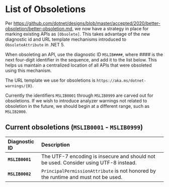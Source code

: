 List of Obsoletions
==================

Per https://github.com/dotnet/designs/blob/master/accepted/2020/better-obsoletion/better-obsoletion.md, we now have a strategy in place for marking existing APIs as `[Obsolete]`. This takes advantage of the new diagnostic id and URL template mechanisms introduced to `ObsoleteAttribute` in .NET 5.

When obsoleting an API, use the diagnostic ID `MSLIB####`, where _\#\#\#\#_ is the next four-digit identifier in the sequence, and add it to the list below. This helps us maintain a centralized location of all APIs that were obsoleted using this mechanism.

The URL template we use for obsoletions is `https://aka.ms/dotnet-warnings/{0}`.

Currently the identifiers `MSLIB0001` through `MSLIB0999` are carved out for obsoletions. If we wish to introduce analyzer warnings not related to obsoletion in the future, we should begin at a different range, such as `MSLIB2000`.

## Current obsoletions (`MSLIB0001` - `MSLIB0999`)

| Diagnostic ID    | Description |
| :--------------- | :---------- |
|  __`MSLIB0001`__ | The UTF-7 encoding is insecure and should not be used. Consider using UTF-8 instead. |
|  __`MSLIB0002`__ | `PrincipalPermissionAttribute` is not honored by the runtime and must not be used. |

